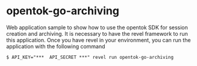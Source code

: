 opentok-go-archiving
====================

Web application sample to show how to use the opentok SDK for session creation and archiving.
It is necessary to have the revel framework to run this application. Once you have revel in
your environment, you can run the application with the following command

  ```
  $ API_KEY="***  API_SECRET ***" revel run opentok-go-archiving
  ```
